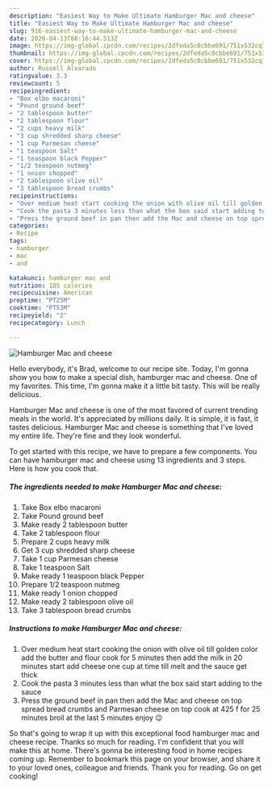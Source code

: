 ```yaml
---
description: "Easiest Way to Make Ultimate Hamburger Mac and cheese"
title: "Easiest Way to Make Ultimate Hamburger Mac and cheese"
slug: 916-easiest-way-to-make-ultimate-hamburger-mac-and-cheese
date: 2020-04-13T08:16:44.513Z
image: https://img-global.cpcdn.com/recipes/2dfeda5c0cbbe691/751x532cq70/hamburger-mac-and-cheese-recipe-main-photo.jpg
thumbnail: https://img-global.cpcdn.com/recipes/2dfeda5c0cbbe691/751x532cq70/hamburger-mac-and-cheese-recipe-main-photo.jpg
cover: https://img-global.cpcdn.com/recipes/2dfeda5c0cbbe691/751x532cq70/hamburger-mac-and-cheese-recipe-main-photo.jpg
author: Russell Alvarado
ratingvalue: 3.3
reviewcount: 5
recipeingredient:
- "Box elbo macaroni"
- "Pound ground beef"
- "2 tablespoon butter"
- "2 tablespoon flour"
- "2 cups heavy milk"
- "3 cup shredded sharp cheese"
- "1 cup Parmesan cheese"
- "1 teaspoon Salt"
- "1 teaspoon black Pepper"
- "1/2 teaspoon nutmeg"
- "1 onion chopped"
- "2 tablespoon olive oil"
- "3 tablespoon bread crumbs"
recipeinstructions:
- "Over medium heat start cooking the onion with olive oil till golden color add the butter and flour cook for 5 minutes then add the milk in 20 minutes start add cheese one cup at time till melt and the sauce get thick"
- "Cook the pasta 3 minutes less than what the box said start adding to the sauce"
- "Press the ground beef in pan then add the Mac and cheese on top spread bread crumbs and Parmesan cheese on top cook at 425 f for 25 minutes broil at the last 5 minutes enjoy 😉"
categories:
- Recipe
tags:
- hamburger
- mac
- and

katakunci: hamburger mac and 
nutrition: 185 calories
recipecuisine: American
preptime: "PT25M"
cooktime: "PT53M"
recipeyield: "2"
recipecategory: Lunch

---
```



![Hamburger Mac and cheese](https://img-global.cpcdn.com/recipes/2dfeda5c0cbbe691/751x532cq70/hamburger-mac-and-cheese-recipe-main-photo.jpg)

Hello everybody, it's Brad, welcome to our recipe site. Today, I'm gonna show you how to make a special dish, hamburger mac and cheese. One of my favorites. This time, I'm gonna make it a little bit tasty. This will be really delicious.

Hamburger Mac and cheese is one of the most favored of current trending meals in the world. It's appreciated by millions daily. It is simple, it is fast, it tastes delicious. Hamburger Mac and cheese is something that I've loved my entire life. They're fine and they look wonderful.




To get started with this recipe, we have to prepare a few components. You can have hamburger mac and cheese using 13 ingredients and 3 steps. Here is how you cook that.

<!--inarticleads1-->

##### The ingredients needed to make Hamburger Mac and cheese:

1. Take Box elbo macaroni
1. Take Pound ground beef
1. Make ready 2 tablespoon butter
1. Take 2 tablespoon flour
1. Prepare 2 cups heavy milk
1. Get 3 cup shredded sharp cheese
1. Take 1 cup Parmesan cheese
1. Take 1 teaspoon Salt
1. Make ready 1 teaspoon black Pepper
1. Prepare 1/2 teaspoon nutmeg
1. Make ready 1 onion chopped
1. Make ready 2 tablespoon olive oil
1. Take 3 tablespoon bread crumbs




<!--inarticleads2-->

##### Instructions to make Hamburger Mac and cheese:

1. Over medium heat start cooking the onion with olive oil till golden color add the butter and flour cook for 5 minutes then add the milk in 20 minutes start add cheese one cup at time till melt and the sauce get thick
1. Cook the pasta 3 minutes less than what the box said start adding to the sauce
1. Press the ground beef in pan then add the Mac and cheese on top spread bread crumbs and Parmesan cheese on top cook at 425 f for 25 minutes broil at the last 5 minutes enjoy 😉




So that's going to wrap it up with this exceptional food hamburger mac and cheese recipe. Thanks so much for reading. I'm confident that you will make this at home. There's gonna be interesting food in home recipes coming up. Remember to bookmark this page on your browser, and share it to your loved ones, colleague and friends. Thank you for reading. Go on get cooking!
